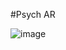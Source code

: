 #Psych AR



![image](https://github.com/user-attachments/assets/7ed63053-dcd5-40e8-8747-3a21c9b29b17)


